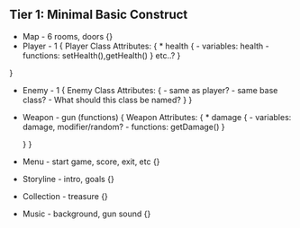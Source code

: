 ## Tier 1: Minimal Basic Construct
* Map - 6 rooms, doors {}
* Player - 1 {
    Player Class Attributes: {
        * health  {
            - variables: health
            - functions: setHealth(),getHealth()
        }
        etc..?
    }
    
}
* Enemy - 1 {
    Enemy Class Attributes:  {
        - same as player?
              - same base class?
              - What should this class be named?
    }
}
* Weapon - gun (functions) {
    Weapon Attributes:  {
        * damage  {
            - variables: damage, modifier/random?
            - functions: getDamage()
        }

    }
}
* Menu - start game, score,  exit, etc {}
* Storyline - intro, goals  {}
* Collection - treasure {}
* Music - background, gun   sound {}
